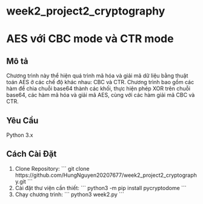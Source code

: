 # week2_project2_cryptography

<h1>AES với CBC mode và CTR mode</h1> 

<h2>Mô tả</h2>

Chương trình này thể hiện quá trình mã hóa và giải mã dữ liệu bằng thuật toán AES ở các chế độ khác nhau: CBC và CTR. Chương trình bao gồm các hàm để chia chuỗi base64 thành các khối, thực hiện phép XOR trên chuỗi base64, các hàm mã hóa và giải mã AES, cùng với các hàm giải mã CBC và CTR.

<h2>Yêu Cầu</h2>
Python 3.x

<h2>Cách Cài Đặt</h2>
<ol>
    <li>
    Clone Repository:
```
    git clone https://github.com/HungNguyen20207677/week2_project2_cryptography.git
```
    </li>
    <li>
    Cài đặt thư viện cần thiết:
```
    python3 -m pip install pycryptodome
```
    </li>
    <li>
    Chạy chương trình:
```
    python3 week2.py
```
    </li>
</ol>
